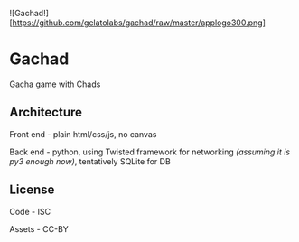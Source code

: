![Gachad!][https://github.com/gelatolabs/gachad/raw/master/applogo300.png]
# Gachad
Gacha game with Chads

## Architecture
Front end - plain html/css/js, no canvas

Back end - python, using Twisted framework for networking *(assuming it is py3 enough now)*, tentatively SQLite for DB

## License
Code - ISC

Assets - CC-BY

